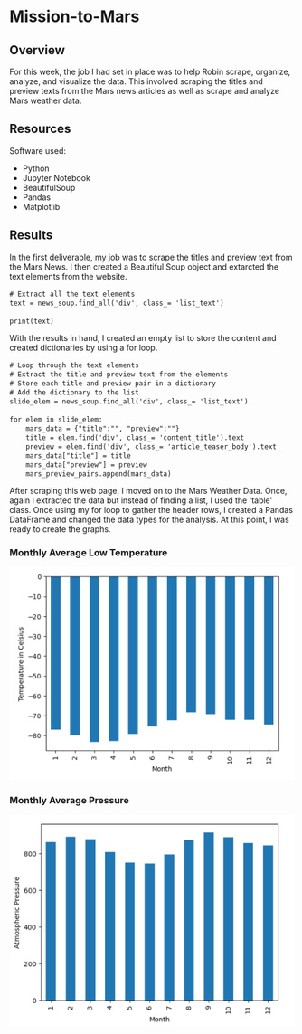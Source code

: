 # Mission-to-Mars

## Overview
For this week, the job I had set in place was to help Robin scrape, organize, analyze, and visualize the data. This involved scraping the titles and preview texts from the Mars news articles as well as scrape and analyze Mars weather data.

## Resources
Software used:
 * Python
 * Jupyter Notebook
 * BeautifulSoup
 * Pandas
 * Matplotlib

## Results
In the first deliverable, my job was to scrape the titles and preview text from the Mars News. I then created a Beautiful Soup object and extarcted the text elements from the website.

```
# Extract all the text elements
text = news_soup.find_all('div', class_= 'list_text')

print(text)
```
With the results in hand, I created an empty list to store the content and created dictionaries by using a for loop.
```
# Loop through the text elements
# Extract the title and preview text from the elements
# Store each title and preview pair in a dictionary
# Add the dictionary to the list
slide_elem = news_soup.find_all('div', class_= 'list_text')

for elem in slide_elem:
    mars_data = {"title":"", "preview":""}
    title = elem.find('div', class_= 'content_title').text
    preview = elem.find('div', class_= 'article_teaser_body').text
    mars_data["title"] = title
    mars_data["preview"] = preview
    mars_preview_pairs.append(mars_data)
```
After scraping this web page, I moved on to the Mars Weather Data. Once, again I extracted the data but instead of finding a list, I used the 'table' class. Once using my for loop to gather the header rows, I created a Pandas DataFrame and changed the data types for the analysis. At this point, I was ready to create the graphs.

### Monthly Average Low Temperature
![](images/monthlyavglow.png)

### Monthly Average Pressure
![](images/monthlyavgpressure.png)


